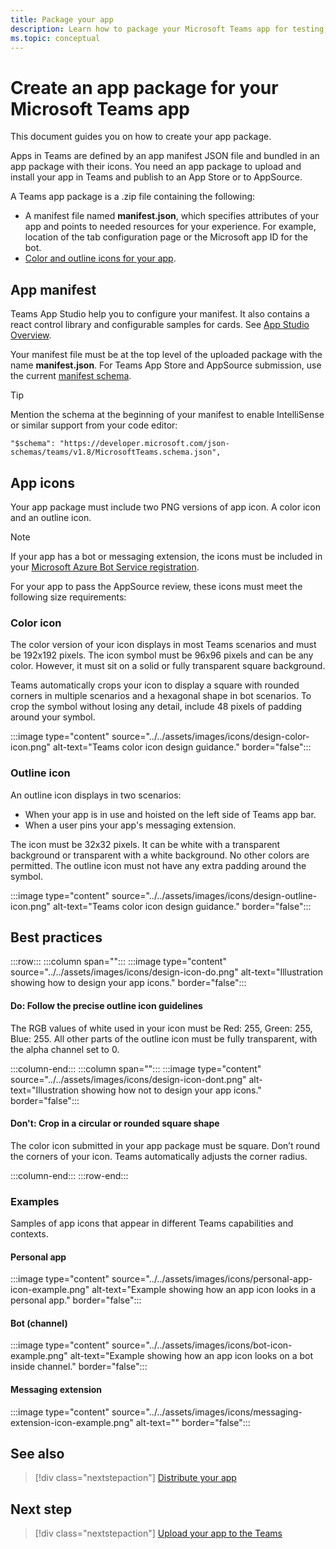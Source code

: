 ```yaml
---
title: Package your app
description: Learn how to package your Microsoft Teams app for testing, uploading, and store publishing.
ms.topic: conceptual
---
```


# Create an app package for your Microsoft Teams app

This document guides you on how to create your app package.

Apps in Teams are defined by an app manifest JSON file and bundled in an app package with their icons. You need an app package to upload and install your app in Teams and publish to an App Store or to AppSource.

A Teams app package is a .zip file containing the following:

* A manifest file named **manifest.json**, which specifies attributes of your app and points to needed resources for your experience. For example, location of the tab configuration page or the Microsoft app ID for the bot.
* [Color and outline icons for your app](#app-icons).

## App manifest

Teams App Studio help you to configure your manifest. It also contains a react control library and configurable samples for cards. See [App Studio Overview](~/concepts/build-and-test/app-studio-overview.md).

Your manifest file must be at the top level of the uploaded package with the name **manifest.json**. For Teams App Store and AppSource submission, use the current [manifest schema](~/resources/schema/manifest-schema.md).

> [!TIP]
> Mention the schema at the beginning of your manifest to enable IntelliSense or similar support from your code editor:
>
> `"$schema": "https://developer.microsoft.com/json-schemas/teams/v1.8/MicrosoftTeams.schema.json",`

## App icons

Your app package must include two PNG versions of app icon. A color icon and an outline icon. 

> [!Note]
> If your app has a bot or messaging extension, the icons must be included in your [Microsoft Azure Bot Service registration](https://aka.ms/aadapplist).

For your app to pass the AppSource review, these icons must meet the following size requirements:

### Color icon

The color version of your icon displays in most Teams scenarios and must be 192x192 pixels. The icon symbol must be 96x96 pixels and can be any color. However, it must sit on a solid or fully transparent square background.

Teams automatically crops your icon to display a square with rounded corners in multiple scenarios and a hexagonal shape in bot scenarios. To crop the symbol without losing any detail, include 48 pixels of padding around your symbol.

:::image type="content" source="../../assets/images/icons/design-color-icon.png" alt-text="Teams color icon design guidance." border="false":::

### Outline icon

An outline icon displays in two scenarios:

* When your app is in use and hoisted on the left side of Teams app bar.
* When a user pins your app's messaging extension.

The icon must be 32x32 pixels. It can be white with a transparent background or transparent with a white background. No other colors are permitted. The outline icon must not have any extra padding around the symbol.

:::image type="content" source="../../assets/images/icons/design-outline-icon.png" alt-text="Teams color icon design guidance." border="false":::

## Best practices

:::row:::
   :::column span="":::
:::image type="content" source="../../assets/images/icons/design-icon-do.png" alt-text="Illustration showing how to design your app icons." border="false":::

#### Do: Follow the precise outline icon guidelines

The RGB values of white used in your icon must be Red: 255, Green: 255, Blue: 255. All other parts of the outline icon must be fully transparent, with the alpha channel set to 0.

   :::column-end:::
   :::column span="":::
:::image type="content" source="../../assets/images/icons/design-icon-dont.png" alt-text="Illustration showing how not to design your app icons." border="false":::

#### Don't: Crop in a circular or rounded square shape

The color icon submitted in your app package must be square. Don’t round the corners of your icon. Teams automatically adjusts the corner radius.

   :::column-end:::
:::row-end:::

### Examples

Samples of app icons that appear in different Teams capabilities and contexts.

#### Personal app

:::image type="content" source="../../assets/images/icons/personal-app-icon-example.png" alt-text="Example showing how an app icon looks in a personal app." border="false":::

#### Bot (channel)

:::image type="content" source="../../assets/images/icons/bot-icon-example.png" alt-text="Example showing how an app icon looks on a bot inside channel." border="false":::

#### Messaging extension

:::image type="content" source="../../assets/images/icons/messaging-extension-icon-example.png" alt-text="<alt text>" border="false":::

## See also
> [!div class="nextstepaction"]
> [Distribute your app](../../deploy-and-publish/overview.md)

## Next step

> [!div class="nextstepaction"]
> [Upload your app to the Teams](~/concepts/deploy-and-publish/apps-upload.md)

